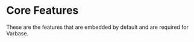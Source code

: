 # Core Features

These are the features that are embedded by default and are required for Varbase.

